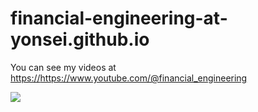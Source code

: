 # financial-engineering-at-yonsei.github.io

You can see my videos at [https://](https://www.youtube.com/@financial_engineering)https://www.youtube.com/@financial_engineering

<script async src="https://pagead2.googlesyndication.com/pagead/js/adsbygoogle.js?client=ca-pub-6065277139468974"
     crossorigin="anonymous"></script>


![](./path/example.svg)
